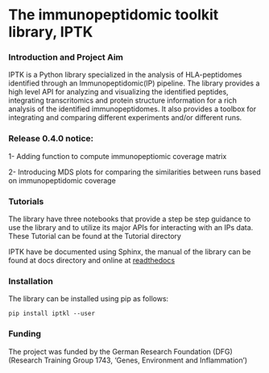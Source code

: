 # The immunopeptidomic toolkit library, IPTK # 

### Introduction and Project Aim ###
<p>IPTK is a Python library specialized in the analysis of HLA-peptidomes identified through an Immunopeptidomic(IP) pipeline. 
The library provides a high level API for analyzing and visualizing the identified peptides, integrating transcritomics and protein structure information 
for a rich analysis of the identified immunopeptidomes. It also provides a toolbox for integrating and comparing different experiments and/or different runs.</p>

### Release 0.4.0 notice:
<p> 1- Adding function to compute immunopeptiomic coverage matrix </p>
<p> 2- Introducing MDS plots for comparing the similarities between runs based on immunopeptidomic coverage </p>   

### Tutorials ### 
<p>The library have three notebooks that provide a step be step guidance to use the library and to utilize its major APIs for interacting with an IPs data.
These Tutorial can be found at the Tutorial directory</p>

<p> IPTK have be documented using Sphinx, the manual of the library can be found at docs directory and online at <a href= "https://iptk.readthedocs.io/en/latest/index.html"> readthedocs </a> </p> 

### Installation ###
<p>The library can be installed using pip as follows: </p> 

```
pip install iptkl --user
```

### Funding ###
The project was funded by the German Research Foundation (DFG) (Research Training Group 1743, ‘Genes, Environment and Inflammation’) 
